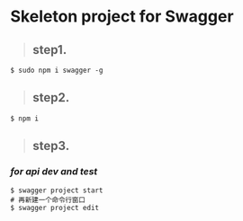 # Skeleton project for Swagger

> ## step1.

```Shell
$ sudo npm i swagger -g
```

> ## step2.

```Shell
$ npm i
```

> ## step3.

### *for api dev and test*

```Shell
$ swagger project start
# 再新建一个命令行窗口
$ swagger project edit
```